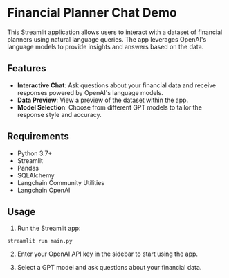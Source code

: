 
# Financial Planner Chat Demo


This Streamlit application allows users to interact with a dataset of financial planners using natural language queries. The app leverages OpenAI's language models to provide insights and answers based on the data.


## Features

- **Interactive Chat**: Ask questions about your financial data and receive responses powered by OpenAI's language models.
- **Data Preview**: View a preview of the dataset within the app.
- **Model Selection**: Choose from different GPT models to tailor the response style and accuracy.


## Requirements


- Python 3.7+
- Streamlit
- Pandas
- SQLAlchemy
- Langchain Community Utilities
- Langchain OpenAI


## Usage

1. Run the Streamlit app:

`streamlit run main.py`

2. Enter your OpenAI API key in the sidebar to start using the app.

3. Select a GPT model and ask questions about your financial data.